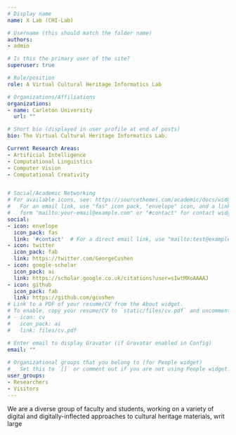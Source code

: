 ```yaml
---
# Display name
name: X Lab (CHI-Lab)

# Username (this should match the folder name)
authors:
- admin

# Is this the primary user of the site?
superuser: true

# Role/position
role: A Virtual Cultural Heritage Informatics Lab

# Organizations/Affiliations
organizations:
- name: Carleton University
  url: ""

# Short bio (displayed in user profile at end of posts)
bio: The Virtual Cultural Heritage Informatics Lab.

Current Research Areas:
- Artificial Intelligence
- Computational Linguistics
- Computer Vision
- Computational Creativity


# Social/Academic Networking
# For available icons, see: https://sourcethemes.com/academic/docs/widgets/#icons
#   For an email link, use "fas" icon pack, "envelope" icon, and a link in the
#   form "mailto:your-email@example.com" or "#contact" for contact widget.
social:
- icon: envelope
  icon_pack: fas
  link: '#contact'  # For a direct email link, use "mailto:test@example.org".
- icon: twitter
  icon_pack: fab
  link: https://twitter.com/GeorgeCushen
- icon: google-scholar
  icon_pack: ai
  link: https://scholar.google.co.uk/citations?user=sIwtMXoAAAAJ
- icon: github
  icon_pack: fab
  link: https://github.com/gcushen
# Link to a PDF of your resume/CV from the About widget.
# To enable, copy your resume/CV to `static/files/cv.pdf` and uncomment the lines below.  
# - icon: cv
#   icon_pack: ai
#   link: files/cv.pdf

# Enter email to display Gravatar (if Gravatar enabled in Config)
email: ""
  
# Organizational groups that you belong to (for People widget)
#   Set this to `[]` or comment out if you are not using People widget.  
user_groups:
- Researchers
- Visitors
---
```


We are a diverse group of faculty and students, working on a variety of digital and digitally-inflected approaches to cultural heritage materials, writ large
